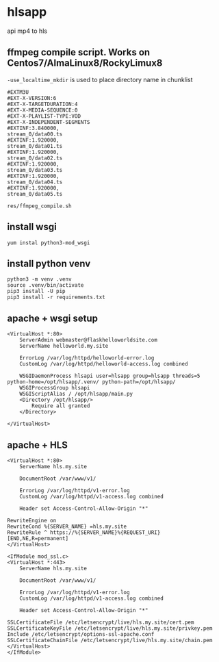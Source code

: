# hlsapp
api mp4 to hls

## ffmpeg compile script. Works on Centos7/AlmaLinux8/RockyLimux8
```-use_localtime_mkdir``` is used to place directory name in chunklist

```
#EXTM3U
#EXT-X-VERSION:6
#EXT-X-TARGETDURATION:4
#EXT-X-MEDIA-SEQUENCE:0
#EXT-X-PLAYLIST-TYPE:VOD
#EXT-X-INDEPENDENT-SEGMENTS
#EXTINF:3.840000,
stream_0/data00.ts
#EXTINF:1.920000,
stream_0/data01.ts
#EXTINF:1.920000,
stream_0/data02.ts
#EXTINF:1.920000,
stream_0/data03.ts
#EXTINF:1.920000,
stream_0/data04.ts
#EXTINF:1.920000,
stream_0/data05.ts
```

```res/ffmpeg_compile.sh```

## install wsgi

```yum instal python3-mod_wsgi```

## install python venv

```
python3 -m venv .venv
source .venv/bin/activate
pip3 install -U pip
pip3 install -r requirements.txt
```

## apache + wsgi setup

```
<VirtualHost *:80>
    ServerAdmin webmaster@flaskhelloworldsite.com
    ServerName helloworld.my.site

    ErrorLog /var/log/httpd/helloworld-error.log
    CustomLog /var/log/httpd/helloworld-access.log combined

    WSGIDaemonProcess hlsapi user=hlsapp group=hlsapp threads=5 python-home=/opt/hlsapp/.venv/ python-path=/opt/hlsapp/
    WSGIProcessGroup hlsapi
    WSGIScriptAlias / /opt/hlsapp/main.py
    <Directory /opt/hlsapp/>
        Require all granted
    </Directory>

</VirtualHost>
```

## apache + HLS

```
<VirtualHost *:80>
    ServerName hls.my.site

    DocumentRoot /var/www/v1/

    ErrorLog /var/log/httpd/v1-error.log
    CustomLog /var/log/httpd/v1-access.log combined

    Header set Access-Control-Allow-Origin "*"

RewriteEngine on
RewriteCond %{SERVER_NAME} =hls.my.site
RewriteRule ^ https://%{SERVER_NAME}%{REQUEST_URI} [END,NE,R=permanent]
</VirtualHost>

<IfModule mod_ssl.c>
<VirtualHost *:443>
    ServerName hls.my.site

    DocumentRoot /var/www/v1/

    ErrorLog /var/log/httpd/v1-error.log
    CustomLog /var/log/httpd/v1-access.log combined

    Header set Access-Control-Allow-Origin "*"

SSLCertificateFile /etc/letsencrypt/live/hls.my.site/cert.pem
SSLCertificateKeyFile /etc/letsencrypt/live/hls.my.site/privkey.pem
Include /etc/letsencrypt/options-ssl-apache.conf
SSLCertificateChainFile /etc/letsencrypt/live/hls.my.site/chain.pem
</VirtualHost>
</IfModule>
```